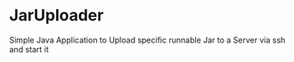 # JarUploader
Simple Java Application to Upload specific runnable Jar to a Server via ssh and start it
